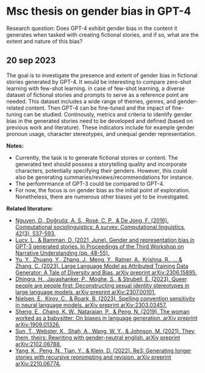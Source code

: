 # Msc thesis on gender bias in GPT-4
Research question: Does GPT-4 exhibit gender bias in the content it generates when tasked with creating fictional stories, and if so, what are the extent and nature of this bias?

## **20 sep 2023**
The goal is to investigate the presence and extent of gender bias in fictional stories generated by GPT-4. It would be interesting to compare zero-shot learning with few-shot learning. in case of few-shot learning, a diverse dataset of fictional stories and prompts to serve as a reference point are needed. This dataset includes a wide range of themes, genres, and gender-related content. Then GPT-4 can be fine-tuned and the impact of fine-tuning can be studied. Continously, metrics and criteria to identify gender bias in the generated stories need to be developed and defined (based on previous work and literature). These indicators include for example gender pronoun usage, character stereotypes, and unequal gender representation.

**Notes:**
- Currently, the task is to generate fictional stories or content. The generated text should possess a storytelling quality and incorporate characters, potentially specifying their genders. However, this could also be generating summaries/reviews/recommendations for instance.
- The perfomrmance of GPT-3 could be compared to GPT-4.
- For now, the focus is on gender bias as the initial point of exploration. Nonetheless, there are numerous other biases yet to be investigated.

**Related literature:**
- [Nguyen, D., Doğruöz, A. S., Rosé, C. P., & De Jong, F. (2016). Computational sociolinguistics: A survey. Computational linguistics, 42(3), 537-593.](https://direct.mit.edu/coli/article/42/3/537/1536/Computational-Sociolinguistics-A-Survey)
- [Lucy, L., & Bamman, D. (2021, June). Gender and representation bias in GPT-3 generated stories. In Proceedings of the Third Workshop on Narrative Understanding (pp. 48-55).](https://aclanthology.org/2021.nuse-1.5/)
- [Yu, Y., Zhuang, Y., Zhang, J., Meng, Y., Ratner, A., Krishna, R., ... & Zhang, C. (2023). Large Language Model as Attributed Training Data Generator: A Tale of Diversity and Bias. arXiv preprint arXiv:2306.15895.](https://arxiv.org/abs/2306.15895)
- [Dhingra, H., Jayashanker, P., Moghe, S., & Strubell, E. (2023). Queer people are people first: Deconstructing sexual identity stereotypes in large language models. arXiv preprint arXiv:2307.00101.](https://arxiv.org/abs/2307.00101)
- [Nielsen, E., Kirov, C., & Roark, B. (2023). Spelling convention sensitivity in neural language models. arXiv preprint arXiv:2303.03457.](https://arxiv.org/abs/2303.03457)
- [Sheng, E., Chang, K. W., Natarajan, P., & Peng, N. (2019). The woman worked as a babysitter: On biases in language generation. arXiv preprint arXiv:1909.01326.](https://arxiv.org/abs/1909.01326)
- [Sun, T., Webster, K., Shah, A., Wang, W. Y., & Johnson, M. (2021). They, them, theirs: Rewriting with gender-neutral english. arXiv preprint arXiv:2102.06788.](https://arxiv.org/abs/2102.06788)
- [Yang, K., Peng, N., Tian, Y., & Klein, D. (2022). Re3: Generating longer stories with recursive reprompting and revision. arXiv preprint arXiv:2210.06774.](https://arxiv.org/abs/2210.06774)
